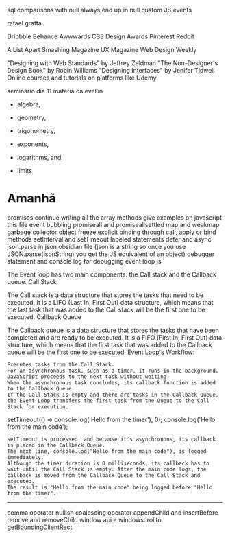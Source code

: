 sql comparisons with null always end up in null
custom JS events

rafael gratta

Dribbble
Behance
Awwwards
CSS Design Awards
Pinterest
Reddit

A List Apart
Smashing Magazine
UX Magazine
Web Design Weekly

"Designing with Web Standards" by Jeffrey Zeldman
"The Non-Designer's Design Book" by Robin Williams
"Designing Interfaces" by Jenifer Tidwell
Online courses and tutorials on platforms like Udemy

seminario dia 11 materia da evellin

- algebra,
    
- geometry,
    
- trigonometry,
    
- exponents,
    
- logarithms, and
    
- limits
# Amanhã

promises
continue writing all the array methods
give examples on javascript this file
event bubbling
promiseall and promiseallsettled
map and weakmap
garbage collector
object freeze
explicit binding through call, apply or bind methods
setInterval and setTimeout
labeled statements
defer and async
json.parse in json obsidian file (json is a string so once you use JSON.parse(jsonString) you get the JS equivalent of an object)
debugger statement and console log for debugging
event loop js

The Event loop has two main components: the Call stack and the Callback queue.
Call Stack

The Call stack is a data structure that stores the tasks that need to be executed. It is a LIFO (Last In, First Out) data structure, which means that the last task that was added to the Call stack will be the first one to be executed.
Callback Queue

The Callback queue is a data structure that stores the tasks that have been completed and are ready to be executed. It is a FIFO (First In, First Out) data structure, which means that the first task that was added to the Callback queue will be the first one to be executed.
Event Loop's Workflow:

    Executes tasks from the Call Stack.
    For an asynchronous task, such as a timer, it runs in the background. JavaScript proceeds to the next task without waiting.
    When the asynchronous task concludes, its callback function is added to the Callback Queue.
    If the Call Stack is empty and there are tasks in the Callback Queue, the Event Loop transfers the first task from the Queue to the Call Stack for execution.

setTimeout(() => console.log('Hello from the timer'), 0);
console.log('Hello from the main code');

    setTimeout is processed, and because it's asynchronous, its callback is placed in the Callback Queue.
    The next line, console.log("Hello from the main code"), is logged immediately.
    Although the timer duration is 0 milliseconds, its callback has to wait until the Call Stack is empty. After the main code logs, the callback is moved from the Callback Queue to the Call Stack and executed.
    The result is "Hello from the main code" being logged before "Hello from the timer".

---

comma operator
nullish coalescing operator
appendChild and insertBefore
remove and removeChild
window api e windowscrollto
getBoundingClientRect
